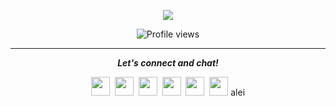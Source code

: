 


<p align="center"><img src="https://github.com/aletisunil/aletisunil/blob/master/IMG_0288.gif" /><p align="center"><img src="https://gpvc.arturio.dev/aletisunil" alt="Profile views"></p></p>



<hr>
<p align="center">
  <i><b>Let's connect and chat!</b></i>

  <p align="center">
    <a href="https://twitter.com/aleti_sunil" alt="Twitter"><img src="https://github.com/aletisunil/aletisunil/blob/master/twitter.png" height="30" width="30"></a>&nbsp;
    <a href="https://www.linkedin.com/in/sunilaleti/" alt="Linkedin"><img src="https://github.com/aletisunil/aletisunil/blob/master/linkedin.png" height="30" width="30"></a>&nbsp;
    <a href="https://www.instagram.com/sunil_aleti" alt="Instagram"><img src="https://github.com/aletisunil/aletisunil/blob/master/instagram.png" height="30" width="30"></a>&nbsp;
     <a href="https://t.me/sunilaleti" alt="Telegram"><img src="https://github.com/aletisunil/aletisunil/blob/master/telegram.png" height="30" width="30"></a>&nbsp;
    <a href="https://dev.to/sunilaleti"><img src="https://d2fltix0v2e0sb.cloudfront.net/dev-badge.svg" height="30" width="30"></a>&nbsp;
    <a href="https://sunilaleti.dev/"><img src="https://github.com/aletisunil/aletisunil/blob/master/globe.png" height="30" width="30"></a>
alei
  </p>
   
</p>
